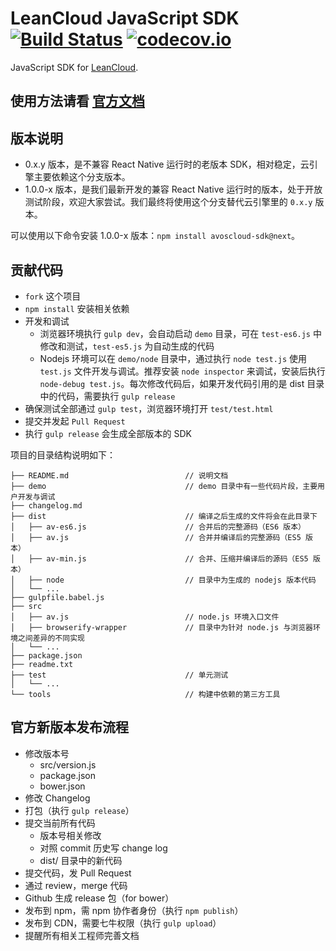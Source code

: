 # LeanCloud JavaScript SDK [![Build Status](https://travis-ci.org/leancloud/javascript-sdk.svg)](https://travis-ci.org/leancloud/javascript-sdk) [![codecov.io](https://codecov.io/github/leancloud/javascript-sdk/coverage.svg?branch=master)](https://codecov.io/github/leancloud/javascript-sdk?branch=master)

JavaScript SDK for [LeanCloud](http://leancloud.cn/).

## 使用方法请看 [官方文档](http://leancloud.cn/docs/js_guide.html)

## 版本说明

* 0.x.y 版本，是不兼容 React Native 运行时的老版本 SDK，相对稳定，云引擎主要依赖这个分支版本。
* 1.0.0-x 版本，是我们最新开发的兼容 React Native 运行时的版本，处于开放测试阶段，欢迎大家尝试。我们最终将使用这个分支替代云引擎里的 `0.x.y` 版本。

可以使用以下命令安装 1.0.0-x 版本：`npm install avoscloud-sdk@next`。

## 贡献代码

* `fork` 这个项目
* `npm install` 安装相关依赖
* 开发和调试
  * 浏览器环境执行 `gulp dev`，会自动启动 `demo` 目录，可在 `test-es6.js` 中修改和测试，`test-es5.js` 为自动生成的代码
  * Nodejs 环境可以在 `demo/node` 目录中，通过执行 `node test.js` 使用 `test.js` 文件开发与调试。推荐安装 `node inspector` 来调试，安装后执行 `node-debug test.js`。每次修改代码后，如果开发代码引用的是 dist 目录中的代码，需要执行 `gulp release`
* 确保测试全部通过 `gulp test`，浏览器环境打开 `test/test.html`
* 提交并发起 `Pull Request`
* 执行 `gulp release` 会生成全部版本的 SDK

项目的目录结构说明如下：

```
├── README.md                          // 说明文档
├── demo                               // demo 目录中有一些代码片段，主要用户开发与调试
├── changelog.md
├── dist                               // 编译之后生成的文件将会在此目录下
│   ├── av-es6.js                      // 合并后的完整源码（ES6 版本）
│   ├── av.js                          // 合并并编译后的完整源码（ES5 版本）
│   ├── av-min.js                      // 合并、压缩并编译后的源码（ES5 版本）
│   ├── node                           // 目录中为生成的 nodejs 版本代码
│   └── ...
├── gulpfile.babel.js
├── src
│   ├── av.js                          // node.js 环境入口文件
│   ├── browserify-wrapper             // 目录中为针对 node.js 与浏览器环境之间差异的不同实现
│   └── ...
├── package.json
├── readme.txt
├── test                               // 单元测试
│   └── ...
└── tools                              // 构建中依赖的第三方工具
```

## 官方新版本发布流程

* 修改版本号
  * src/version.js
  * package.json
  * bower.json
* 修改 Changelog
* 打包（执行 `gulp release`）
* 提交当前所有代码
  * 版本号相关修改
  * 对照 commit 历史写 change log
  * dist/ 目录中的新代码
* 提交代码，发 Pull Request
* 通过 review，merge 代码
* Github 生成 release 包（for bower）
* 发布到 npm，需 npm 协作者身份（执行 `npm publish`）
* 发布到 CDN，需要七牛权限（执行 `gulp upload`）
* 提醒所有相关工程师完善文档

